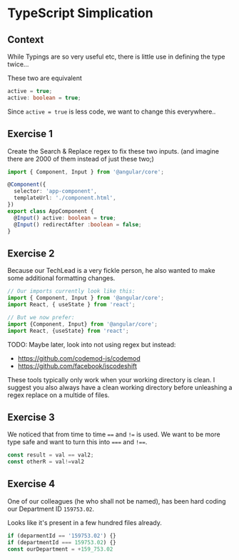 # TypeScript Simplication

## Context

While Typings are so very useful etc, there
is little use in defining the type twice...

These two are equivalent
```ts
active = true;
active: boolean = true;
```

Since `active = true` is less code,
we want to change this everywhere..


## Exercise 1

Create the Search & Replace regex to fix these
two inputs. (and imagine there are 2000 of them
instead of just these two;)

```ts
import { Component, Input } from '@angular/core';

@Component({
  selector: 'app-component',
  templateUrl: './component.html',
})
export class AppComponent {
  @Input() active: boolean = true;
  @Input() redirectAfter :boolean =	false;
}
```



## Exercise 2

Because our TechLead is a very fickle person,
he also wanted to make some additional formatting changes.


```ts
// Our imports currently look like this:
import { Component, Input } from '@angular/core';
import React, { useState } from 'react';

// But we now prefer:
import {Component, Input} from '@angular/core';
import React, {useState} from 'react';
```


TODO: Maybe later, look into not using regex but instead:
- https://github.com/codemod-js/codemod
- https://github.com/facebook/jscodeshift

These tools typically only work when your working directory is clean.
I suggest you also always have a clean working directory before
unleashing a regex replace on a multide of files.



## Exercise 3

We noticed that from time to time `==` and `!=` is used.
We want to be more type safe and want to turn this into `===` and `!==`.

```ts
const result = val == val2;
const otherR = val!=val2
```



## Exercise 4

One of our colleagues (he who shall not be named),
has been hard coding our Department ID `159753.02`.

Looks like it's present in a few hundred files already.

```ts
if (deparmentId == '159753.02') {}
if (departmentId === 159753.02) {}
const ourDepartment = +159_753.02
```
